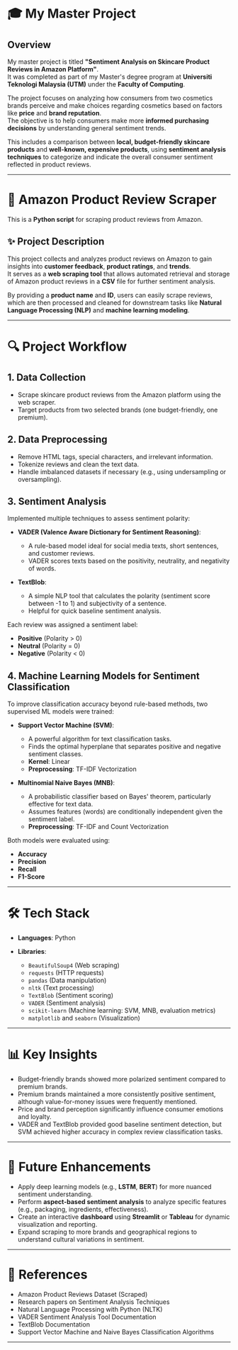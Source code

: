 # 🎓 My Master Project

## Overview

My master project is titled **"Sentiment Analysis on Skincare Product Reviews in Amazon Platform"**.  
It was completed as part of my Master's degree program at **Universiti Teknologi Malaysia (UTM)** under the **Faculty of Computing**.  

The project focuses on analyzing how consumers from two cosmetics brands perceive and make choices regarding cosmetics based on factors like **price** and **brand reputation**.  
The objective is to help consumers make more **informed purchasing decisions** by understanding general sentiment trends.  

This includes a comparison between **local, budget-friendly skincare products** and **well-known, expensive products**, using **sentiment analysis techniques** to categorize and indicate the overall consumer sentiment reflected in product reviews.

---

# 🛒 Amazon Product Review Scraper

This is a **Python script** for scraping product reviews from Amazon.

## ✨ Project Description

This project collects and analyzes product reviews on Amazon to gain insights into **customer feedback**, **product ratings**, and **trends**.  
It serves as a **web scraping tool** that allows automated retrieval and storage of Amazon product reviews in a **CSV** file for further sentiment analysis.  

By providing a **product name** and **ID**, users can easily scrape reviews, which are then processed and cleaned for downstream tasks like **Natural Language Processing (NLP)** and **machine learning modeling**.

---

# 🔍 Project Workflow

## 1. Data Collection
- Scrape skincare product reviews from the Amazon platform using the web scraper.
- Target products from two selected brands (one budget-friendly, one premium).

## 2. Data Preprocessing
- Remove HTML tags, special characters, and irrelevant information.
- Tokenize reviews and clean the text data.
- Handle imbalanced datasets if necessary (e.g., using undersampling or oversampling).

## 3. Sentiment Analysis
Implemented multiple techniques to assess sentiment polarity:

- **VADER (Valence Aware Dictionary for Sentiment Reasoning)**:
  - A rule-based model ideal for social media texts, short sentences, and customer reviews.
  - VADER scores texts based on the positivity, neutrality, and negativity of words.

- **TextBlob**:
  - A simple NLP tool that calculates the polarity (sentiment score between -1 to 1) and subjectivity of a sentence.
  - Helpful for quick baseline sentiment analysis.

Each review was assigned a sentiment label:
- **Positive** (Polarity > 0)
- **Neutral** (Polarity = 0)
- **Negative** (Polarity < 0)

## 4. Machine Learning Models for Sentiment Classification
To improve classification accuracy beyond rule-based methods, two supervised ML models were trained:

- **Support Vector Machine (SVM)**:
  - A powerful algorithm for text classification tasks.
  - Finds the optimal hyperplane that separates positive and negative sentiment classes.
  - **Kernel**: Linear
  - **Preprocessing**: TF-IDF Vectorization

- **Multinomial Naive Bayes (MNB)**:
  - A probabilistic classifier based on Bayes' theorem, particularly effective for text data.
  - Assumes features (words) are conditionally independent given the sentiment label.
  - **Preprocessing**: TF-IDF and Count Vectorization

Both models were evaluated using:
- **Accuracy**
- **Precision**
- **Recall**
- **F1-Score**

---

# 🛠 Tech Stack

- **Languages**: Python

- **Libraries**:
  - `BeautifulSoup4` (Web scraping)
  - `requests` (HTTP requests)
  - `pandas` (Data manipulation)
  - `nltk` (Text processing)
  - `TextBlob` (Sentiment scoring)
  - `VADER` (Sentiment analysis)
  - `scikit-learn` (Machine learning: SVM, MNB, evaluation metrics)
  - `matplotlib` and `seaborn` (Visualization)

---

# 📊 Key Insights

- Budget-friendly brands showed more polarized sentiment compared to premium brands.
- Premium brands maintained a more consistently positive sentiment, although value-for-money issues were frequently mentioned.
- Price and brand perception significantly influence consumer emotions and loyalty.
- VADER and TextBlob provided good baseline sentiment detection, but SVM achieved higher accuracy in complex review classification tasks.

---

# 🔮 Future Enhancements

- Apply deep learning models (e.g., **LSTM**, **BERT**) for more nuanced sentiment understanding.
- Perform **aspect-based sentiment analysis** to analyze specific features (e.g., packaging, ingredients, effectiveness).
- Create an interactive **dashboard** using **Streamlit** or **Tableau** for dynamic visualization and reporting.
- Expand scraping to more brands and geographical regions to understand cultural variations in sentiment.

---

# 📑 References

- Amazon Product Reviews Dataset (Scraped)
- Research papers on Sentiment Analysis Techniques
- Natural Language Processing with Python (NLTK)
- VADER Sentiment Analysis Tool Documentation
- TextBlob Documentation
- Support Vector Machine and Naive Bayes Classification Algorithms

---
